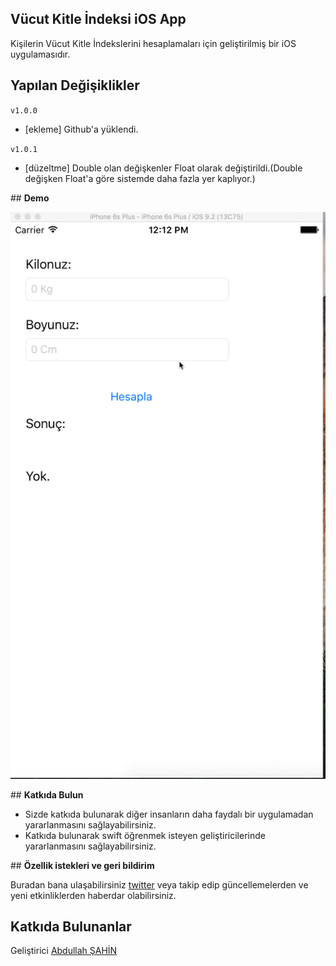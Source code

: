 ## **Vücut Kitle İndeksi iOS App**

Kişilerin Vücut Kitle İndekslerini hesaplamaları için geliştirilmiş bir iOS uygulamasıdır.

## **Yapılan Değişiklikler**

`v1.0.0`
* [ekleme] Github'a yüklendi.

`v1.0.1`
* [düzeltme] Double olan değişkenler Float olarak değiştirildi.(Double değişken Float'a göre sistemde daha fazla yer kaplıyor.)

## **Demo**

![demo](https://raw.githubusercontent.com/mrabdullahsahin/vucut-kitle-indeksi-ios-app/master/demo/demo.gif)

## **Katkıda Bulun**

* Sizde katkıda bulunarak diğer insanların daha faydalı bir uygulamadan yararlanmasını sağlayabilirsiniz.
* Katkıda bulunarak swift öğrenmek isteyen geliştiricilerinde yararlanmasını sağlayabilirsiniz.

## **Özellik istekleri ve geri bildirim**

Buradan bana ulaşabilirsiniz [twitter](http://twitter.com/mrabdullahsahin) veya takip edip güncellemelerden ve yeni etkinliklerden haberdar olabilirsiniz.

## **Katkıda Bulunanlar**

Geliştirici [Abdullah ŞAHİN](https://twitter.com/mrabdullahsahin)

